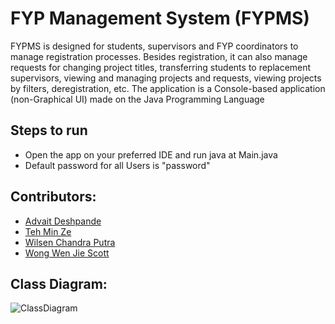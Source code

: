 # FYP Management System (FYPMS)

FYPMS is designed for students, supervisors and FYP coordinators to manage registration processes. Besides registration, it can also manage requests for changing project titles, transferring students to replacement supervisors, viewing and managing projects and requests, viewing projects by filters, deregistration, etc.
The application is a Console-based application (non-Graphical UI) made on the Java Programming Language

## Steps to run
- Open the app on your preferred IDE and run java at Main.java
- Default password for all Users is "password"

## Contributors:
- [Advait Deshpande](https://github.com/crustyapples)
- [Teh Min Ze](https://github.com/min-ze)
- [Wilsen Chandra Putra](https://github.com/wilsencp)
- [Wong Wen Jie Scott](https://github.com/scottw84)

## Class Diagram:
![ClassDiagram](https://github.com/crustyapples/sc2002-fypms/assets/24990448/8e378e2b-5228-41cb-b571-9f08aa0b6b4f)



